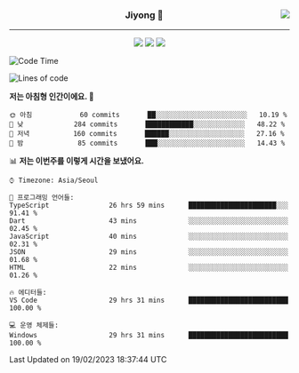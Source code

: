 
<div align="center">
  
  <img align="right" src="https://github-readme-stats.vercel.app/api/top-langs/?username=kkkimjiyong&theme=dracula&hide=Procfile&layout=compact&langs_count=7"/>

  ### Jiyong 🎨
  
  ---
  
  <a href="https://www.notion.so/de89c82b663345278de4489463a81458?v=f059fc8382b84103b52c77918639c252"><img src="https://img.shields.io/badge/Github Projects-000000?style=flat-square&logo=github&logoColor=white"/></a>
  <a href="https://haardy.tistory.com/"><img src="https://img.shields.io/badge/Jiyongstory-3DDC84?style=flat-square&logo=Tistory&logoColor=black"/></a>
  <a href="https://www.notion.so/ffbfc05e864a47d587011873f14e0760"><img src="https://img.shields.io/badge/jjjichive-ffffff?style=flat-square&logo=notion&logoColor=black"/></a>

</div>

  <!--START_SECTION:waka-->
![Code Time](http://img.shields.io/badge/Code%20Time-78%20hrs%2039%20mins-blue)

![Lines of code](https://img.shields.io/badge/%EC%A0%80%EB%8A%94%20%EC%97%AC%ED%83%9C%EA%B9%8C%EC%A7%80%20-1%20Million%20%EC%A4%84%EC%9D%98%20%EC%BD%94%EB%93%9C%EB%A5%BC%20%EC%9E%91%EC%84%B1%ED%96%88%EC%96%B4%EC%9A%94.-blue)

**저는 아침형 인간이에요. 🐤** 

```text
🌞 아침            60 commits       ██░░░░░░░░░░░░░░░░░░░░░░░   10.19 % 
🌆 낮　           284 commits       ████████████░░░░░░░░░░░░░   48.22 % 
🌃 저녁           160 commits       ██████░░░░░░░░░░░░░░░░░░░   27.16 % 
🌙 밤　            85 commits       ███░░░░░░░░░░░░░░░░░░░░░░   14.43 % 

```


📊 **저는 이번주를 이렇게 시간을 보냈어요.** 

```text
⌚︎ Timezone: Asia/Seoul

💬 프로그래밍 언어들: 
TypeScript               26 hrs 59 mins      ██████████████████████░░░   91.41 % 
Dart                     43 mins             ░░░░░░░░░░░░░░░░░░░░░░░░░   02.45 % 
JavaScript               40 mins             ░░░░░░░░░░░░░░░░░░░░░░░░░   02.31 % 
JSON                     29 mins             ░░░░░░░░░░░░░░░░░░░░░░░░░   01.68 % 
HTML                     22 mins             ░░░░░░░░░░░░░░░░░░░░░░░░░   01.26 % 

🔥 에디터들: 
VS Code                  29 hrs 31 mins      █████████████████████████   100.00 % 

💻 운영 체제들: 
Windows                  29 hrs 31 mins      █████████████████████████   100.00 % 

```


 Last Updated on 19/02/2023 18:37:44 UTC
<!--END_SECTION:waka-->

